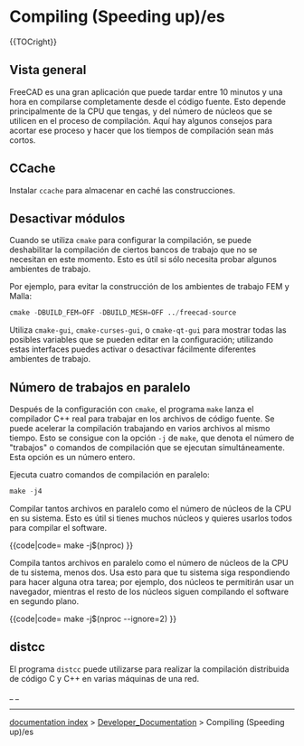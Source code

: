 # Compiling (Speeding up)/es
{{TOCright}}

## Vista general 

FreeCAD es una gran aplicación que puede tardar entre 10 minutos y una hora en compilarse completamente desde el código fuente. Esto depende principalmente de la CPU que tengas, y del número de núcleos que se utilicen en el proceso de compilación. Aquí hay algunos consejos para acortar ese proceso y hacer que los tiempos de compilación sean más cortos.

## CCache

Instalar `ccache` para almacenar en caché las construcciones.

## Desactivar módulos 

Cuando se utiliza `cmake` para configurar la compilación, se puede deshabilitar la compilación de ciertos bancos de trabajo que no se necesitan en este momento. Esto es útil si sólo necesita probar algunos ambientes de trabajo.

Por ejemplo, para evitar la construcción de los ambientes de trabajo FEM y Malla:


```python
cmake -DBUILD_FEM=OFF -DBUILD_MESH=OFF ../freecad-source
```

Utiliza `cmake-gui`, `cmake-curses-gui`, o `cmake-qt-gui` para mostrar todas las posibles variables que se pueden editar en la configuración; utilizando estas interfaces puedes activar o desactivar fácilmente diferentes ambientes de trabajo.

## Número de trabajos en paralelo 

Después de la configuración con `cmake`, el programa `make` lanza el compilador C++ real para trabajar en los archivos de código fuente. Se puede acelerar la compilación trabajando en varios archivos al mismo tiempo. Esto se consigue con la opción `-j` de `make`, que denota el número de \"trabajos\" o comandos de compilación que se ejecutan simultáneamente. Esta opción es un número entero.

Ejecuta cuatro comandos de compilación en paralelo:


```python
make -j4
```

Compilar tantos archivos en paralelo como el número de núcleos de la CPU en su sistema. Esto es útil si tienes muchos núcleos y quieres usarlos todos para compilar el software.


{{code|code=
make -j$(nproc)
}}

Compila tantos archivos en paralelo como el número de núcleos de la CPU de tu sistema, menos dos. Usa esto para que tu sistema siga respondiendo para hacer alguna otra tarea; por ejemplo, dos núcleos te permitirán usar un navegador, mientras el resto de los núcleos siguen compilando el software en segundo plano.


{{code|code=
make -j$(nproc --ignore=2)
}}

## distcc

El programa `distcc` puede utilizarse para realizar la compilación distribuida de código C y C++ en varias máquinas de una red.







_ _

---
[documentation index](../README.md) > [Developer_Documentation](Category_Developer_Documentation.md) > Compiling (Speeding up)/es
